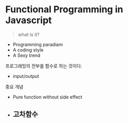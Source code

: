 # Functional Programming in Javascript

> what is it?

- Programming paradiam
- A coding style
- A Sexy trend



프로그래밍의 전부를 함수로 하는 것이다.

- input/output



중요 개념

- Pure function without side effect
- 고차함수
  - 

